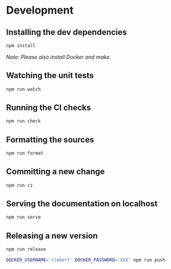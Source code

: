 # Development

## Installing the dev dependencies

```sh
npm install
```

*Note: Please also install Docker and make.*

## Watching the unit tests

```sh
npm run watch
```

## Running the CI checks

```sh
npm run check
```

## Formatting the sources

```sh
npm run format
```

## Committing a new change

```sh
npm run cz
```

## Serving the documentation on localhost

```sh
npm run serve
```

## Releasing a new version

```sh
npm run release
```

```sh
DOCKER_USERNAME='clebert' DOCKER_PASSWORD='XXX' npm run push
```
